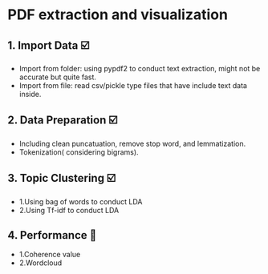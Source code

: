 # PDF extraction and visualization

## 1. Import Data ☑️
- Import from folder: using pypdf2 to conduct text extraction, might not be accurate but quite fast.
- Import from file: read csv/pickle type files that have include text data inside.
   
## 2. Data Preparation ☑️
- Including clean puncatuation, remove stop word, and lemmatization.
- Tokenization( considering bigrams).
## 3. Topic Clustering ☑️ 
- 1.Using bag of words to conduct LDA
- 2.Using Tf-idf to conduct LDA
## 4. Performance 🚧 
- 1.Coherence value
- 2.Wordcloud

